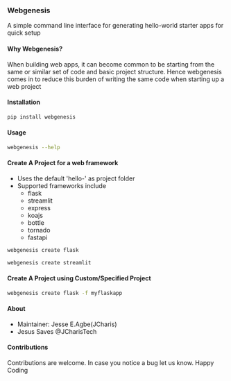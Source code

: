 ### Webgenesis
A simple command line interface for generating hello-world starter apps for 
quick setup


#### Why Webgenesis?
When building web apps, it can become common to be starting from the same or similar set of code and basic project structure. Hence webgenesis comes in to
reduce this burden of writing the same code when starting up a web project



#### Installation
```bash
pip install webgenesis
```


#### Usage
```bash
webgenesis --help

```


#### Create A Project for a web framework
+ Uses the default 'hello-<webframework>' as project folder
+ Supported frameworks include
	- flask
	- streamlit
	- express
	- koajs
	- bottle
	- tornado
	- fastapi

```bash
webgenesis create flask

```

```bash
webgenesis create streamlit

```

#### Create A Project using Custom/Specified Project
```bash
webgenesis create flask -f myflaskapp
```



#### About
+ Maintainer: Jesse E.Agbe(JCharis)
+ Jesus Saves @JCharisTech


#### Contributions
Contributions are welcome. In case you notice a bug let us know.
Happy Coding
